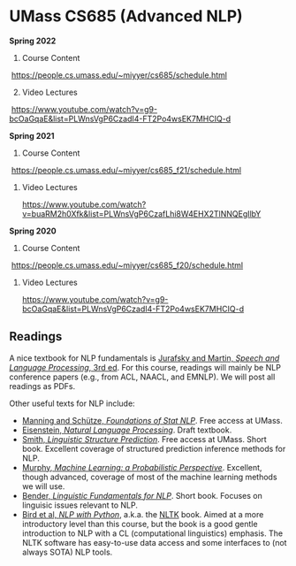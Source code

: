 # UMass CS685 (Advanced NLP) 

**Spring 2022** 

1. Course Content

​		https://people.cs.umass.edu/~miyyer/cs685/schedule.html

2. Video Lectures

​		https://www.youtube.com/watch?v=g9-bcOaGqaE&list=PLWnsVgP6CzadI4-FT2Po4wsEK7MHCIQ-d



**Spring 2021**

1. Course Content

​		https://people.cs.umass.edu/~miyyer/cs685_f21/schedule.html

1. Video Lectures

   https://www.youtube.com/watch?v=buaRM2h0Xfk&list=PLWnsVgP6CzafLhi8W4EHX2TlNNQEgIlbY

**Spring 2020**

1. Course Content

​		https://people.cs.umass.edu/~miyyer/cs685_f20/schedule.html

1. Video Lectures

   https://www.youtube.com/watch?v=g9-bcOaGqaE&list=PLWnsVgP6CzadI4-FT2Po4wsEK7MHCIQ-d



## Readings

A nice textbook for NLP fundamentals is [Jurafsky and Martin, *Speech and Language Processing*, 3rd ed](https://web.stanford.edu/~jurafsky/slp3/). For this course, readings will mainly be NLP conference papers (e.g., from ACL, NAACL, and EMNLP). We will post all readings as PDFs.

Other useful texts for NLP include:

- [Manning and Schütze, *Foundations of Stat NLP*](http://cognet.mit.edu.silk.library.umass.edu/library/books/view?isbn=0262133601). Free access at UMass.
- [Eisenstein, *Natural Language Processing*](https://github.com/jacobeisenstein/gt-nlp-class/blob/master/notes/eisenstein-nlp-notes.pdf). Draft textbook.
- [Smith, *Linguistic Structure Prediction*](http://www.cs.cmu.edu/~nasmith/LSP/). Free access at UMass. Short book. Excellent coverage of structured prediction inference methods for NLP.
- [Murphy, *Machine Learning: a Probabilistic Perspective*](http://www.cs.ubc.ca/~murphyk/MLbook/). Excellent, though advanced, coverage of most of the machine learning methods we will use.
- [Bender, *Linguistic Fundamentals for NLP*](http://www.morganclaypool.com/doi/abs/10.2200/S00493ED1V01Y201303HLT020). Short book. Focuses on linguisic issues relevant to NLP.
- [Bird et al, *NLP with Python*](http://www.nltk.org/book/), a.k.a. the [NLTK](http://www.nltk.org/) book. Aimed at a more introductory level than this course, but the book is a good gentle introduction to NLP with a CL (computational linguistics) emphasis. The NLTK software has easy-to-use data access and some interfaces to (not always SOTA) NLP tools.